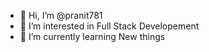 - 👋 Hi, I’m @pranit781
- 👀 I’m interested in Full Stack Developement 
- 🌱 I’m currently learning New things

<!---
pranit781/pranit781 is a ✨ special ✨ repository because its `README.md` (this file) appears on your GitHub profile.
You can click the Preview link to take a look at your changes.
--->
